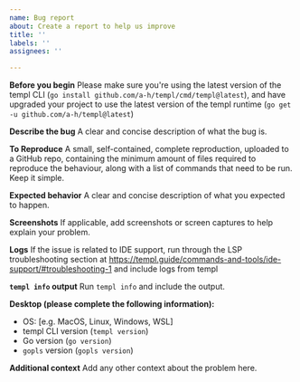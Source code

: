 ```yaml
---
name: Bug report
about: Create a report to help us improve
title: ''
labels: ''
assignees: ''

---
```


**Before you begin**
Please make sure you're using the latest version of the templ CLI (`go install github.com/a-h/templ/cmd/templ@latest`), and have upgraded your project to use the latest version of the templ runtime (`go get -u github.com/a-h/templ@latest`)

**Describe the bug**
A clear and concise description of what the bug is.

**To Reproduce**
A small, self-contained, complete reproduction, uploaded to a GitHub repo, containing the minimum amount of files required to reproduce the behaviour, along with a list of commands that need to be run. Keep it simple.

**Expected behavior**
A clear and concise description of what you expected to happen.

**Screenshots**
If applicable, add screenshots or screen captures to help explain your problem.

**Logs**
If the issue is related to IDE support, run through the LSP troubleshooting section at https://templ.guide/commands-and-tools/ide-support/#troubleshooting-1 and include logs from templ

**`templ info` output**
Run `templ info` and include the output.

**Desktop (please complete the following information):**
 - OS: [e.g. MacOS, Linux, Windows, WSL]
 - templ CLI version (`templ version`)
- Go version (`go version`)
- `gopls` version (`gopls version`)

**Additional context**
Add any other context about the problem here.
